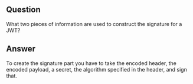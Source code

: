 ## Question

What two pieces of information are used to construct the signature for a JWT?

## Answer

To create the signature part you have to take the encoded header, the encoded payload, a secret, the algorithm specified in the header, and sign that.